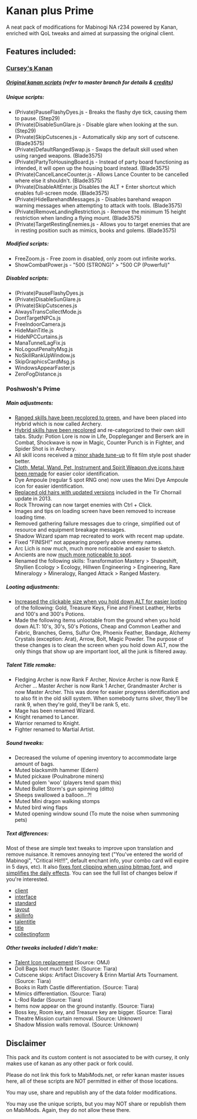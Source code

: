 # Kanan plus Prime 
A neat pack of modifications for Mabinogi NA r234 powered by Kanan, enriched with QoL tweaks and aimed at surpassing the original client.

## Features included:
### [Cursey's Kanan](https://github.com/cursey/kanan)
##### [Original kanan scripts](https://github.com/cursey/kanan/tree/master/scripts) (refer to master branch for details & [credits](https://github.com/cursey/kanan#original-patch-authors))

##### Unique scripts:
- (Private)PauseFlashyDyes.js - Breaks the flashy dye tick, causing them to pause. (Step29)
- (Private)DisableSunGlare.js - Disable glare when looking at the sun. (Step29)
- (Private)SkipCutscenes.js - Automatically skip any sort of cutscene. (Blade3575)
- (Private)DefaultRangedSwap.js - Swaps the default skill used when using ranged weapons. (Blade3575)
- (Private)PartyToHousingBoard.js - Instead of party board functioning as intended, it will open up the housing board instead. (Blade3575)
- (Private)CancelLanceCounter.js - Allows Lance Counter to be cancelled where else it shouldn't. (Blade3575)
- (Private)DisableAltEnter.js Disables the ALT + Enter shortcut which enables full-screen mode. (Blade3575)
- (Private)HideBarehandMessages.js - Disables barehand weapon warning messages when attempting to attack with tools. (Blade3575)
- (Private)RemoveLandingRestriction.js - Remove the minimum 15 height restriction when landing a flying mount. (Blade3575)
- (Private)TargetRestingEnemies.js - Allows you to target enemies that are in resting position such as mimics, books and golems. (Blade3575)

##### Modified scripts: 
- FreeZoom.js - Free zoom in disabled, only zoom out infinite works.
- ShowCombatPower.js - "500 (STRONG)" > "500 CP (Powerful)"

##### Disabled scripts:
- (Private)PauseFlashyDyes.js
- (Private)DisableSunGlare.js
- (Private)SkipCutscenes.js
- AlwaysTransCollectMode.js
- DontTargetNPCs.js
- FreeIndoorCamera.js
- HideMainTitle.js
- HideNPCCurtains.js
- ManaTunnelLagFix.js
- NoLogoutPenaltyMsg.js
- NoSkillRankUpWindow.js
- SkipGraphicsCardMsg.js
- WindowsAppearFaster.js
- ZeroFogDistance.js

### Poshwosh's Prime

##### Main adjustments:
- [Ranged skills have been recolored to green](http://i.imgur.com/y8Usjai.png), and have been placed into Hybrid which is now called Archery. 
- [Hybrid skills have been recolored](http://i.imgur.com/Hh6pkGE.png) and re-categorized to their own skill tabs. Study: Potion Lore is now in Life, Doppleganger and Berserk are in Combat, Shockwave is now in Magic, Counter Punch is in Fighter, and Spider Shot is in Archery.
- All skill icons received a [minor shade tune-up](http://i.imgur.com/pOpLZs3.png) to fit film style post shader better.
- [Cloth, Metal, Wand, Pet, Instrument and Spirit Weapon dye icons  have been remade](http://i.imgur.com/lxtx8m5.png) for easier color identification.
- Dye Ampoule (regular 5 spot RNG one) now uses the Mini Dye Ampoule icon for easier identification.
- [Replaced old hairs with updated versions](http://i.imgur.com/k4KmMah.png) included in the Tir Chornail update in 2013.
- Rock Throwing can now target enemies with Ctrl + Click.
- Images and tips on loading screen have been removed to increase loading time.
- Removed gathering failure messages due to cringe, simplified out of resource and equipment breakage messages.
- Shadow Wizard spam map recreated to work with recent map update.
- Fixed "FINISH!" not appearing properly above enemy names.
- Arc Lich is now much, much more noticeable and easier to sketch.
- Ancients are now [much more noticeable to spot](http://i.imgur.com/bML6Wfg.png).
- Renamed the following skills: Transformation Mastery > Shapeshift, Shyllien Ecology > Ecology, Hillwen Engineering > Engineering, Rare Mineralogy > Mineralogy, Ranged Attack > Ranged Mastery.

##### Looting adjustments:
- [Increased the clickable size when you hold down ALT for easier looting](http://i.imgur.com/T3HBqO9.png) of the following: Gold, Treasure Keys, Fine and Finest Leather, Herbs and 100's and 300's Potions.
- Made the following items unlootable from the ground when you hold down ALT: 10's, 30's, 50's Potions, Cheap and Common Leather and Fabric, Branches, Gems, Sulfur Ore, Phoenix Feather, Bandage, Alchemy Crystals (exception: Arat), Arrow, Bolt, Magic Powder.
The purpose of these changes is to clean the screen when you hold down ALT, now the only things that show up are important loot, all the junk is filtered away.

##### Talent Title remake:
- Fledging Archer is now Rank F Archer, Novice Archer is now Rank E Archer ... Master Archer is now Rank 1 Archer, Grandmaster Archer is now Master Archer.
This was done for easier progress identification and to also fit in the old skill system. When somebody turns silver, they'll be rank 9, when they're gold, they'll be rank 5, etc.
- Mage has been renamed Wizard.
- Knight renamed to Lancer.
- Warrior renamed to Knight.
- Fighter renamed to Martial Artist. 

##### Sound tweaks:
- Decreased the volume of opening inventory to accommodate large amount of bags.
- Muted blacksmith hammer (Edern)
- Muted pickaxe (Poulnabrone miners)
- Muted golem 'woo' (players tend spam this)
- Muted Bullet Storm's gun spinning (ditto)
- Sheeps swallowed a balloon...?!
- Muted Mini dragon walking stomps
- Muted bird wing flaps
- Muted opening window sound (To mute the noise when summoning pets)

##### Text differences:
Most of these are simple text tweaks to improve upon translation and remove nuisance. It removes annoying text ("You've entered the world of Mabinogi", "Critical Hit!!!", default enchant info, your combo card will expire in 5 days, etc).
It also [fixes font clipping when using bitmap font](http://i.imgur.com/tTrX3Q3.png), and [simplifies the daily effects](http://i.imgur.com/aCwA0aG.png).
You can see the full list of changes below if you're interested.
- [client](https://www.diffchecker.com/8k6zvkoq)
- [interface](https://www.diffchecker.com/fuhtjgeu)
- [standard](https://www.diffchecker.com/jhr0qr8y)
- [layout](https://www.diffchecker.com/mrymrvii)
- [skillinfo](https://www.diffchecker.com/342oi0mu)
- [talentitle](https://www.diffchecker.com/hylkrgi1)
- [title](https://www.diffchecker.com/qmswvmic)
- [collectingform](https://www.diffchecker.com/bindzguf)

##### Other tweaks included I didn't make:
- [Talent Icon replacement](http://i.imgur.com/Fhi0lO8.png) (Source: OMJ)
- Doll Bags loot much faster. (Source: Tiara)
- Cutscene skips: Artifact Discovery & Erinn Martial Arts Tournament. (Source: Tiara)
- Books in Rath Castle differentiation. (Source: Tiara)
- Mimics differentiation. (Source: Tiara)
- L-Rod Radar (Source: Tiara)
- Items now appear on the ground instantly. (Source: Tiara)
- Boss key, Room key, and Treasure key are bigger. (Source: Tiara) 
- Theatre Mission curtain removal. (Source: Unknown)
- Shadow Mission walls removal. (Source: Unknown)

## Disclaimer

This pack and its custom content is not associated to be with cursey, it only makes use of kanan as any other pack or fork could.

Please do not link this fork to MabiMods.net, or refer kanan master issues here, all of these scripts are NOT permitted in either of those locations.

You may use, share and republish any of the data folder modifications.

You may use the unique scripts, but you may NOT share or republish them on MabiMods. Again, they do not allow these there.
